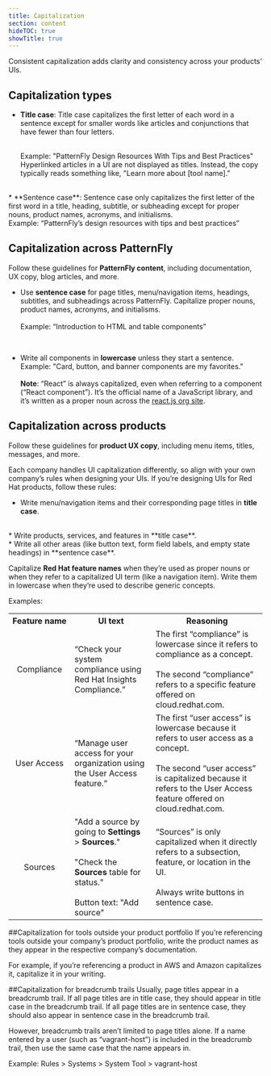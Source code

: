 ```yaml
---
title: Capitalization
section: content
hideTOC: true
showTitle: true
---
```


Consistent capitalization adds clarity and consistency across your products' UIs.

## Capitalization types

* **Title case**: Title case capitalizes the first letter of each word in a sentence except for smaller words like articles and conjunctions that have fewer than four letters. 

    <br />Example: "PatternFly Design Resources With Tips and Best Practices"
    <br />Hyperlinked articles in a UI are not displayed as titles. Instead, the copy typically reads something like, "Learn more about [tool name]."
<br />
* **Sentence case**: Sentence case only capitalizes the first letter of the first word in a title, heading, subtitle, or subheading except for proper nouns, product names, acronyms, and initialisms.
    <br />Example: “PatternFly’s design resources with tips and best practices”

## Capitalization across PatternFly
Follow these guidelines for **PatternFly content**, including documentation, UX copy, blog articles, and more. 

* Use **sentence case** for page titles, menu/navigation items, headings, subtitles, and subheadings across PatternFly. Capitalize proper nouns, product names, acronyms, and initialisms.  
    <br />Example: “Introduction to HTML and table components”  
<br />

* Write all components in **lowercase** unless they start a sentence. 
    <br />Example: "Card, button, and banner components are my favorites."  
    <br />**Note**: “React” is always capitalized, even when referring to a component (“React component”). It’s the official name of a JavaScript library, and it’s written as a proper noun across the [react.js org site](https://reactjs.org/).

## Capitalization across products
Follow these guidelines for **product UX copy**, including menu items, titles, messages, and more.

Each company handles UI capitalization differently, so align with your own company’s rules when designing your UIs. If you’re designing UIs for Red Hat products, follow these rules: 

* Write menu/navigation items and their corresponding page titles in **title case**. 
<br />
* Write products, services, and features in **title case**.
<br />
* Write all other areas (like button text, form field labels, and empty state headings) in **sentence case**. 

Capitalize **Red Hat feature names** when they’re used as proper nouns or when they refer to a capitalized UI term (like a navigation item). Write them in lowercase when they’re used to describe generic concepts.

Examples: 
<table style="table-layout: fixed" tr width="80%">
    <tr>
        <th><center><strong>Feature&nbsp;name</strong></center></th>
        <th><center><strong>UI text</strong></center></th>
        <th><center><strong>Reasoning</strong></center></th>
    </tr>
    <tr>
        <td><center>Compliance</center></td>
        <td>“Check your system compliance using Red Hat Insights Compliance.”</td>
        <td>The first “compliance” is lowercase since it refers to compliance as a concept. <br /><br />The second “compliance” refers to a specific feature offered on cloud.redhat.com.
</td>
</tr> 
<tr>
         <td><center>User Access</center></td>
	        <td>“Manage user access for your organization using the User Access feature.”</td>
            <td>The first “user access” is lowercase because it refers to user access as a concept. <br /><br />The second “user access” is capitalized because it refers to the User Access feature offered on cloud.redhat.com.
</td>
</tr>
    <tr>
        <td><center>Sources</center></td>
        <td>"Add a source by going to <b>Settings</b> > <b>Sources</b>." <br /><br />"Check the <b>Sources</b> table for status." <br /><br />Button text: "Add source"
</td>
        <td>“Sources” is only capitalized when it directly refers to a subsection, feature, or location in the UI.<br /><br />Always write buttons in sentence case.
</td>
</table>

##Capitalization for tools outside your product portfolio
If you’re referencing tools outside your company’s product portfolio, write the product names as they appear in the respective company’s documentation. 

For example, if you’re referencing a product in AWS and Amazon capitalizes it, capitalize it in your writing.

##Capitalization for breadcrumb trails
Usually, page titles appear in a breadcrumb trail. If all page titles are in title case, they should appear in title case in the breadcrumb trail. If all page titles are in sentence case, they should also appear in sentence case in the breadcrumb trail. 

However, breadcrumb trails aren’t limited to page titles alone. If a name entered by a user (such as “vagrant-host”) is included in the breadcrumb trail, then use the same case that the name appears in.

Example: Rules > Systems > System Tool > vagrant-host 
